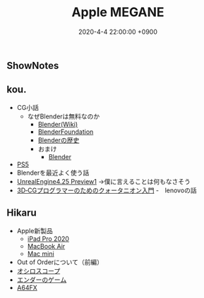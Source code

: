 ﻿---
actor_ids:
  - kou
  - hikaru
audio_file_path: /audio/24.mp3
audio_file_size: 41.5MB
date: 2020-4-4 22:00:00 +0900
description: PS5、Blender、Apple 新製品、Out of Order などについて話しました。
duration: "90:57"
layout: article
title: 24. Apple MEGANE
---

## ShowNotes
## kou.
- CG小話
    - なぜBlenderは無料なのか 
        - [Blender(Wiki)](https://ja.wikipedia.org/wiki/Blender)
        - [BlenderFoundation](https://ja.wikipedia.org/wiki/Blender_Foundation)
        - [Blenderの歴史](https://docs.blender.org/manual/ja/dev/getting_started/about/history.html) 
        - おまけ
            - [Blender](https://togetter.com/li/1380261)
- [PS5](https://gigazine.net/news/20200319-playstation-5-xbox-series-x-nintendo-switch/)
- Blenderを最近よく使う話
- [UnrealEngine4.25 Preview1](https://forums.unrealengine.com/unreal-engine/announcements-and-releases/1728453-unreal-engine-4-25-preview)
    →僕に言えることは何もなさそう
- [3D‐CGプログラマーのためのクォータニオン入門](https://www.amazon.co.jp/3D%E2%80%90CG%E3%83%97%E3%83%AD%E3%82%B0%E3%83%A9%E3%83%9E%E3%83%BC%E3%81%AE%E3%81%9F%E3%82%81%E3%81%AE%E3%82%AF%E3%82%A9%E3%83%BC%E3%82%BF%E3%83%8B%E3%82%AA%E3%83%B3%E5%85%A5%E9%96%80%E2%80%95%E3%80%8C%E3%83%99%E3%82%AF%E3%83%88%E3%83%AB%E3%80%8D%E3%80%8C%E8%A1%8C%E5%88%97%E3%80%8D%E3%80%8C%E3%83%86%E3%83%B3%E3%82%BD%E3%83%AB%E3%80%8D%E3%80%8C%E3%82%B9%E3%83%94%E3%83%8E%E3%83%BC%E3%83%AB%E3%80%8D%E3%81%A8%E3%81%AE%E9%96%A2%E4%BF%82%E3%81%8C%E5%88%86%E3%81%8B%E3%82%8B-I%E3%83%BB-BOOKS-%E9%87%91%E8%B0%B7-%E4%B8%80%E6%9C%97/dp/4777510166)
-　lenovoの話

## Hikaru

- Apple新製品
    - [iPad Pro 2020](https://www.apple.com/jp/ipad-pro/)
    - [MacBook Air](https://www.apple.com/jp/macbook-air/)
    - [Mac mini](https://www.apple.com/jp/mac-mini/)
- Out of Orderについて（前編）
- [オシロスコープ](https://siglent.jp/sl/sds1000x-e-series/)
- [エンダーのゲーム](https://www.amazon.co.jp/%E3%82%A8%E3%83%B3%E3%83%80%E3%83%BC%E3%81%AE%E3%82%B2%E3%83%BC%E3%83%A0%E3%80%94%E6%96%B0%E8%A8%B3%E7%89%88%E3%80%95%EF%BC%88%E4%B8%8A%EF%BC%89-%E3%82%AA%E3%83%BC%E3%82%B9%E3%83%B3%E3%83%BB%E3%82%B9%E3%82%B3%E3%83%83%E3%83%88%E3%83%BB%E3%82%AB%E3%83%BC%E3%83%89-ebook/dp/B00H38N9XW)
- [A64FX](https://github.com/fujitsu/A64FX)